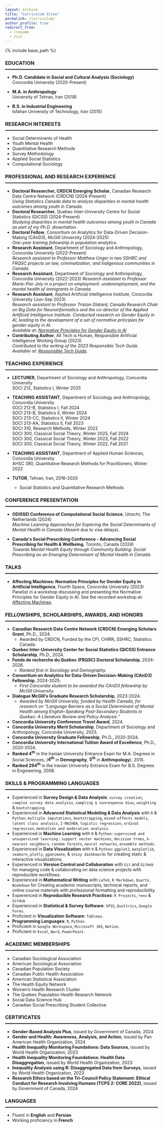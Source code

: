 ```yaml
---
layout: archive
title: "Curriculum Vitae"
permalink: /curriculum/
author_profile: true
redirect_from:
  - /resume
  - /cv/
---
```

{% include base_path %}

<style>
  h3 {
    border-bottom: 2px solid black;
    font-weight: bold;
    padding-bottom: 10px; /* Space between text and the line */
  }
</style>

### EDUCATION
- **Ph.D. Candidate in Social and Cultural Analysis (Sociology)**  
  Concordia University (2020-Present)  
    
- **M.A. in Anthropology**  
  University of Tehran, Iran (2018)  
- **B.S. in Industrial Engineering**  
  Isfahan University of Technology, Iran (2015)  


### RESEARCH INTERESTS
- Social Determinants of Health
- Youth Mental Health
- Quantitative Research Methods
- Survey Methodology
- Applied Social Statistics
- Computational Sociology


### PROFESSIONAL AND RESEARCH EXPERIENCE
- **Doctoral Researcher, CRDCN Emerging Scholar**, Canadian Research Data Centre Network (CRDCN) (2024-Present)  
  *Using Statistics Canada data to analyze disparities in mental health outcomes among youth in Canada.*
- **Doctoral Researcher**, Quebec Inter-University Centre for Social Statistics (QICSS) (2024-Present)  
  *Studying disparities in mental health outcomes among youth in Canada as part of my Ph.D. dissertation.*
- **Doctoral Fellow**, Consortium on Analytics for Data-Driven Decision-Making (CAnD3), McGill University (2024-2025)  
  *One-year training fellowship in population analytics.*
- **Research Assistant**, Department of Sociology and Anthropology, Concordia University (2022-Present)  
  *Research assistant to Professor Matthew Unger in two SSHRC and FRQSC projects on law, criminalization, and Indigenous communities in Canada.*  
- **Research Assistant**, Department of Sociology and Anthropology, Concordia University (2022-2023)
  *Research assistant to Professor Marie-Pier Joly in a project on employment. underemployment, and the mental health of immigrants in Canada.*
- **Research Assistant**, Applied Artificial Intelligence Institute, Concordia University (Jun-Sep 2023)  
  *Research assistant to Professor Tristan Glatard, Canada Research Chair on Big Data for Neuroinformatics and the co-director of the Applied Artificial Intelligence Institute. Conducted research on Gender Equity in AI, leading to the development of a set of normative principles for gender equity in AI.*  
  *Available at: [Normative Principles for Gender Equity in AI](https://affectingmachines.net/)*
- **Contributing Author**, All Tech is Human, Responsible Artificial Intelligence Working Group (2023)  
  *Contributed to the writing of the 2023 Responsible Tech Guide.*
  *Available at: [Responsible Tech Guide](https://alltechishuman.org/responsible-tech-guide).*  



### TEACHING EXPERIENCE

- **LECTURER**, Department of Sociology and Anthropology, Concordia University  
  SOCI 212, Statistics I, Winter 2025  

- **TEACHING ASSISTANT**, Department of Sociology and Anthropology, Concordia University  
  SOCI 212-B, Statistics I, Fall 2024  
  SOCI 213-B, Statistics II, Winter 2024  
  SOCI 213-CC, Statistics II, Winter 2024  
  SOCI 213-AA, Statistics II, Fall 2023  
  SOCI 310, Research Methods, Winter 2022  
  SOCI 300, Classical Social Theory, Winter 2025, Fall 2024  
  SOCI 300, Classical Social Theory, Winter 2023, Fall 2022  
  SOCI 300, Classical Social Theory, Winter 2022, Fall 2021  

- **TEACHING ASSISTANT**, Department of Applied Human Sciences, Concordia University  
  AHSC 380, Quantitative Research Methods for Practitioners, Winter 2022
   
- **TUTOR**, Tehran, Iran, 2016-2020  
  - Social Statistics and Quantitative Research Methods


### CONFERENCE PRESENTATION

- **ODISSEI Conference of Computational Social Science**, Utrecht, The Netherlands (2024)  
  *Machine Learning Approaches for Exploring the Social Determinants of Mental Health in Canada* (Absent due to visa delays).

- **Canada's Social Prescribing Conference - Advancing Social Prescribing for Health & Wellbeing**, Toronto, Canada (2024)  
  *Towards Mental Health Equity through Community Building: Social Prescribing as an Emerging Determinant of Mental Health in Canada.*

### TALKS

- **Affecting Machines: Normative Principles for Gender Equity in Artificial Intelligence**, Fourth Space, Concordia University (2023)  
  Panelist in a workshop discussing and presenting the Normative Principles for Gender Equity in AI. See the recorded workshop at: [Affecting Machines](https://www.youtube.com/live/6UNZkXNQeU0?si=QRERKwbGPYSppP5C).


### **FELLOWSHIPS, SCHOLARSHIPS, AWARDS, AND HONORS**
- **Canadian Research Data Centre Network (CRDCN) Emerging Scholars Grant**, Ph.D., 2024.
  - Awarded by CRDCN, Funded by the CFI, CHIRR, SSHRC, Statistics Canada.
- **Quebec Inter-University Center for Social Statistics (QICSS) Entrance Scholarship**, Ph.D., 2024.  
- **Fonds de recherche du Québec (FRQSC) Doctoral Scholarship**, 2024-2026.  
  - *Ranked first in Sociology and Demography.*  
- **Consortium on Analytics for Data-Driven Decision-Making (CAnD3) Fellowship**, 2024-2025.  
  - *First Concordia student to be awarded the CAnD3 fellowship by McGill University.*  
- **Dialogue McGill’s Graduate Research Scholarship**, 2023-2024.  
  - *Awarded by McGill University, funded by Health Canada, for research on “Language Barriers as a Social Determinant of Mental Health among English-Speaking Post-Secondary Students in Quebec: A Literature Review and Policy Analysis.”*  
- **Concordia University Conference Travel Award**, 2024.  
- **Concordia University Merit Scholarship**, Department of Sociology and Anthropology, Concordia University, 2023.  
- **Concordia University Graduate Fellowship**, Ph.D., 2020-2024.  
- **Concordia University International Tuition Award of Excellence**, Ph.D., 2020-2024.
- **Ranked 4<sup>th</sup>** in the Iranian University Entrance Exam for M.A. Degrees in Social Sciences, (**4<sup>th</sup>** in **Demography**, **5<sup>th</sup>** in **Anthropology**), 2015.
- **Ranked 294<sup>th</sup>** in the Iranian University Entrance Exam for B.S. Degrees in Engineering, 2008.


### **SKILLS & PROGRAMMING LANGUAGES**  

- Experienced in **Survey Design & Data Analysis**: `survey creation`, `complex survey data analysis`, `sampling & nonresponse bias`, `weighting` & `bootstrapping`.  
- Experienced in **Advanced Statistical Modeling & Data Analysis** with `R` & `Python`: `multiple imputations`, `bootstrapping`, `mixed-effects models`, `latent class analysis`, `I-MAIHDA`, `logistic regression`, `ordinal regression`, `mediation and moderation analysis`.  
- Experienced in **Machine Learning** with `R` & `Python`: `supervised and unsupervised learning` : `support vector machines`, `decision trees`, `k-nearest neighbors`, `random forests`, `neural networks`, `ensemble methods`.  
- Experienced in **Data Visualization** with `R` & `Python`: `ggplot2`, `matplotlib`, `seaborn`, `plotly`, `gganimate`, & `shiny dashboards` for creating static & interactive visualizations.  
- Experienced in **Version Control and Collaboration** with `Git` and `GitHub` for managing code & collaborating on data science projects with reproducible workflows.  
- Experienced in **Mathematical Writing** with `LaTeX`, `R Markdown`, `Quarto`, `Bookdown` for Creating academic manuscripts, technical reports, and online course materials with professional formatting and reproducibility.  
- Experienced in **Reproducible Research Practices**: `R Projects`, `renv` & `GitHub`  
- Experienced in **Statistical & Survey Software**: `SPSS`, `Qualtrics`, `Google Forms`.  
- Proficient in **Visualization Software**: `Tableau`.  
- **Programming Languages**: `R`, `Python`.  
- Proficient in `Google Workspace`, `Microsoft 365`, `Notion`.  
- Proficient in `Excel`, `Word`, `PowerPoint`.  



### **ACADEMIC MEMBERSHIPS**
- Canadian Sociological Association  
- American Sociological Association  
- Canadian Population Society  
- Canadian Public Health Association  
- American Statistical Association  
- The Health Equity Network  
- Women’s Health Research Cluster  
- The Quebec Population Health Research Network  
- Social Data Science Hub  
- Canadian Social Prescribing Student Collective  



### **CERTIFICATES**  
- **Gender-Based Analysis Plus**, issued by Government of Canada, 2024  
- **Gender and Health: Awareness, Analysis, and Action**, issued by Pan American Health Organization, 2024  
- **Health Inequality Monitoring Foundations: Data Sources**, issued by World Health Organization, 2023  
- **Health Inequality Monitoring Foundations: Health Data Disaggregation**, issued by World Health Organization, 2023  
- **Inequality Analysis using R: Disaggregated Data from Surveys**, issued by World Health Organization, 2023  
- **Research Ethics based on the Tri-Council Policy Statement: Ethical Conduct for Research Involving Humans (TCPS 2: CORE 2022)**, issued by Government of Canada, 2024  



### **LANGUAGES**  
- Fluent in **English** and **Persian**  
- Working proficiency in **French**  


